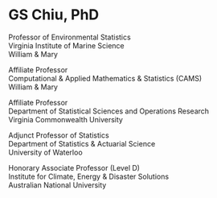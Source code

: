 # GS Chiu, PhD
Professor of Environmental Statistics  
Virginia Institute of Marine Science  
William & Mary  

Affiliate Professor  
Computational & Applied Mathematics & Statistics (CAMS)  
William & Mary  

Affiliate Professor  
Department of Statistical Sciences and Operations Research  
Virginia Commonwealth University  

Adjunct Professor of Statistics  
Department of Statistics & Actuarial Science  
University of Waterloo  

Honorary Associate Professor (Level D)  
Institute for Climate, Energy & Disaster Solutions   
Australian National University  

